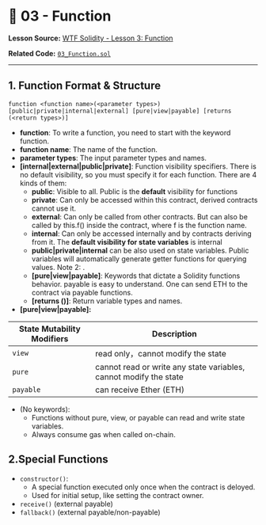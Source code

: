 # 📝 03 - Function

**Lesson Source:** [WTF Solidity - Lesson 3: Function](https://www.wtf.academy/en/course/solidity101/Function)

**Related Code:** [`03_Function.sol`](/labs/03_function/contract.sol)

---

## 1. Function Format & Structure
```
function <function name>(<parameter types>) [public|private|internal|external] [pure|view|payable] [returns (<return types>)]
```

* **function**: To write a function, you need to start with the keyword function.
* **function name**: The name of the function.
* **parameter types**: The input parameter types and names.
* **[internal|external|public|private]**: Function visibility specifiers. There is no default visibility, so you must specify it for each function. There are 4 kinds of them:
  * **public**: Visible to all. Public is the **default** visibility for functions
  * **private**: Can only be accessed within this contract, derived contracts cannot use it.
  * **external**: Can only be called from other contracts. But can also be called by this.f() inside the contract, where f is the function name.
  * **internal**: Can only be accessed internally and by contracts deriving from it. The **default visibility for state variables** is internal
  * **public|private|internal** can be also used on state variables. Public variables will automatically generate getter functions for querying values. Note 2: .
  * **[pure|view|payable]**: Keywords that dictate a Solidity functions behavior. payable is easy to understand. One can send ETH to the contract via payable functions.
  * **[returns (<return types>)]**: Return variable types and names.
* **[pure|view|payable]:**
  
| State Mutability Modifiers       | Description       |
| --------- | -------- |
| `view`    | read only，cannot modify the state |
| `pure`    | cannot read or write any state variables, cannot modify the state  |
| `payable` | can receive Ether (ETH)  |

* (No keywords):
    * Functions without pure, view, or payable can read and write state variables.
    * Always consume gas when called on-chain.


## 2.Special Functions
* ```constructor()```:
    * A special function executed only once when the contract is deloyed.
    * Used for initial setup, like setting the contract owner.
* ```receive()``` (external payable)
* ```fallback()``` (external payable/non-payable)

  
